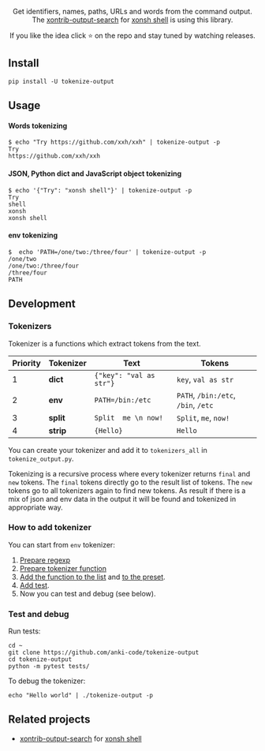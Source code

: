 <p align="center">
Get identifiers, names, paths, URLs and words from the command output.<br> 
The <a href="https://github.com/anki-code/xontrib-output-search">xontrib-output-search</a> for <a href="https://xon.sh/">xonsh shell</a> is using this library.
</p>

<p align="center">  
If you like the idea click ⭐ on the repo and stay tuned by watching releases.
</p>

## Install
```shell script
pip install -U tokenize-output
```

## Usage

#### Words tokenizing
```shell script
$ echo "Try https://github.com/xxh/xxh" | tokenize-output -p
Try
https://github.com/xxh/xxh
```

#### JSON, Python dict and JavaScript object tokenizing
```shell script
$ echo '{"Try": "xonsh shell"}' | tokenize-output -p
Try
shell
xonsh
xonsh shell
```    

#### env tokenizing
```shell script
$  echo 'PATH=/one/two:/three/four' | tokenize-output -p
/one/two
/one/two:/three/four
/three/four
PATH
```    

## Development

### Tokenizers
Tokenizer is a functions which extract tokens from the text.

| Priority | Tokenizer  | Text  | Tokens |
| ---------| ---------- | ----- | ------ |
| 1        | **dict**   | `{"key": "val as str"}` | `key`, `val as str` |
| 2        | **env**    | `PATH=/bin:/etc` | `PATH`, `/bin:/etc`, `/bin`, `/etc` |   
| 3        | **split**  | `Split  me \n now!` | `Split`, `me`, `now!` |   
| 4        | **strip**  | `{Hello}` | `Hello` |   

You can create your tokenizer and add it to `tokenizers_all` in `tokenize_output.py`.

Tokenizing is a recursive process where every tokenizer returns `final` and `new` tokens. 
The `final` tokens directly go to the result list of tokens. The `new` tokens go to all 
tokenizers again to find new tokens. As result if there is a mix of json and env data 
in the output it will be found and tokenized in appropriate way.  

### How to add tokenizer

You can start from `env` tokenizer:

1. [Prepare regexp](https://github.com/tokenizer/tokenize-output/blob/25b930cfadf8291e72a72144962e411e47d28139/tokenize_output/tokenize_output.py#L10)
2. [Prepare tokenizer function](https://github.com/tokenizer/tokenize-output/blob/25b930cfadf8291e72a72144962e411e47d28139/tokenize_output/tokenize_output.py#L57-L70)
3. [Add the function to the list](https://github.com/tokenizer/tokenize-output/blob/25b930cfadf8291e72a72144962e411e47d28139/tokenize_output/tokenize_output.py#L139-L144) and [to the preset](https://github.com/tokenizer/tokenize-output/blob/25b930cfadf8291e72a72144962e411e47d28139/tokenize_output/tokenize_output.py#L147).
4. [Add test](https://github.com/tokenizer/tokenize-output/blob/25b930cfadf8291e72a72144962e411e47d28139/tests/test_tokenize.py#L34-L35).
5. Now you can test and debug (see below).

### Test and debug
Run tests:
```shell script
cd ~
git clone https://github.com/anki-code/tokenize-output
cd tokenize-output
python -m pytest tests/
```
To debug the tokenizer:
```shell script
echo "Hello world" | ./tokenize-output -p
```

## Related projects
* [xontrib-output-search][XONTRIB_OUTPUT_SEARCH] for [xonsh shell][XONSH]

[XONTRIB_OUTPUT_SEARCH]: https://github.com/anki-code/xontrib-output-search
[XONSH]: https://xon.sh/
